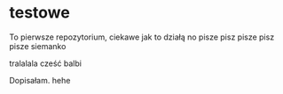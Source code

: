 # testowe
To pierwsze repozytorium, ciekawe jak to działą
no pisze pisz pisze pisz pisze
siemanko

tralalala
cześć balbi


Dopisałam.
hehe
